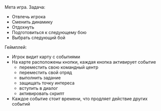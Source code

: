 Мета игра.
Задача:
* Отвлечь игрока
* Сменить динамику
* Отдохнуть
* Подготовиться к следующему бою
* Выбрать следующий бой

Геймплей:
* Игрок видит карту с событиями
* На карте расположены кнопки, каждая кнопка активирует событие
	* переместить свою командный центр
	* переместить свой отряд
	* выполнить задание
	* защищать точку интереса
	* вступить в диалог
	* активировать скрипт
* Каждое событие стоит времени, что продляет действие других событий

